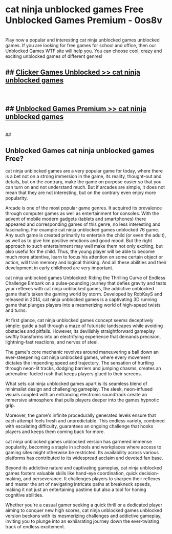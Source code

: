# cat ninja unblocked games  Free Unblocked Games Premium - 0os8v <br>
<br>
Play now a popular and interesting cat ninja unblocked games unblocked games. If you are looking for free games for school and office, then our Unblocked Games WTF site will help you. You can choose cool, crazy and exciting unblocked games of different genres!


## ##  [Clicker Games Unblocked >> cat ninja unblocked games](http://freeplayer.one?title=cat_ninja_unblocked_games&ref=UGames)
  <br>

##  ## [Unblocked Games Premium >> cat ninja unblocked games](http://freeplayer.one?title=cat_ninja_unblocked_games&ref=UGames)
  <br>
  ##



## Unblocked Games cat ninja unblocked games Free?

cat ninja unblocked games are a very popular game for today, where there is a bet not on a strong immersion in the game, its reality, thought-out and details, but on the contrary, make the game on purpose easier so that you can turn on and not understand much. But if arcades are simple, it does not mean that they are not interesting, but on the contrary even enjoy more popularity.

Arcade is one of the most popular game genres. It acquired its prevalence through computer games as well as entertainment for consoles. With the advent of mobile modern gadgets (tablets and smartphones) there appeared and corresponding games of this genre, no less interesting and fascinating. For example cat ninja unblocked games unblocked 76 game. Any such game is created primarily to entertain the child (or even the adult), as well as to give him positive emotions and good mood. But the right approach to such entertainment may well make them not only exciting, but also useful for the child. Thus, the young player will be able to become much more attentive, learn to focus his attention on some certain object or action, will train memory and logical thinking. And all these abilities and their development in early childhood are very important.

cat ninja unblocked games Unblocked: Riding the Thrilling Curve of Endless Challenge
Embark on a pulse-pounding journey that defies gravity and tests your reflexes with cat ninja unblocked games, the addictive unblocked game that's taken the gaming world by storm. Developed by RobKayS and released in 2014, cat ninja unblocked games is a captivating 3D running game that plunges players into a mesmerizing world of high-speed twists and turns.

At first glance, cat ninja unblocked games concept seems deceptively simple: guide a ball through a maze of futuristic landscapes while avoiding obstacles and pitfalls. However, its devilishly straightforward gameplay swiftly transforms into an electrifying experience that demands precision, lightning-fast reactions, and nerves of steel.

The game's core mechanic revolves around maneuvering a ball down an ever-steepening cat ninja unblocked games, where every movement dictates the impending speed and trajectory. The sensation of hurtling through neon-lit tracks, dodging barriers and jumping chasms, creates an adrenaline-fueled rush that keeps players glued to their screens.

What sets cat ninja unblocked games apart is its seamless blend of minimalist design and challenging gameplay. The sleek, neon-infused visuals coupled with an entrancing electronic soundtrack create an immersive atmosphere that pulls players deeper into the games hypnotic grip.

Moreover, the game's infinite procedurally generated levels ensure that each attempt feels fresh and unpredictable. This endless variety, combined with escalating difficulty, guarantees an ongoing challenge that hooks players and keeps them coming back for more.

cat ninja unblocked games unblocked version has garnered immense popularity, becoming a staple in schools and workplaces where access to gaming sites might otherwise be restricted. Its availability across various platforms has contributed to its widespread acclaim and devoted fan base.

Beyond its addictive nature and captivating gameplay, cat ninja unblocked games fosters valuable skills like hand-eye coordination, quick decision-making, and perseverance. It challenges players to sharpen their reflexes and master the art of navigating intricate paths at breakneck speeds, making it not just an entertaining pastime but also a tool for honing cognitive abilities.

Whether you're a casual gamer seeking a quick thrill or a dedicated player aiming to conquer new high scores, cat ninja unblocked games unblocked version beckons with its mesmerizing challenges and addictive gameplay, inviting you to plunge into an exhilarating journey down the ever-twisting track of endless excitement.